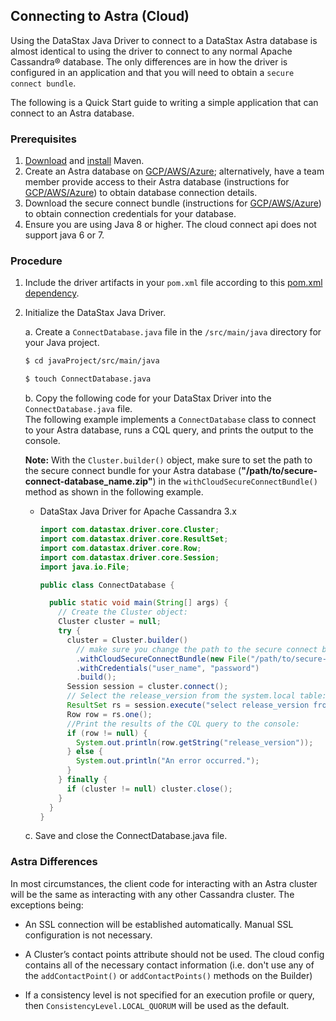 ## Connecting to Astra (Cloud)

Using the DataStax Java Driver to connect to a DataStax Astra database is almost identical to using
the driver to connect to any normal Apache Cassandra® database. The only differences are in how the
driver is configured in an application and that you will need to obtain a `secure connect bundle`.

The following is a Quick Start guide to writing a simple application that can connect to an Astra
database.

### Prerequisites

1. [Download][Download Maven] and [install][Install Maven] Maven.
1. Create an Astra database on [GCP/AWS/Azure][Create an Astra database - GCP/AWS/Azure]; alternatively,
   have a team member provide access to their Astra database (instructions for 
   [GCP/AWS/Azure][Access an Astra database - GCP/AWS/Azure]) to obtain database connection details.
1. Download the secure connect bundle (instructions for
   [GCP/AWS/Azure][Download the secure connect bundle - GCP/AWS/Azure]) to obtain connection credentials for your 
   database.
1. Ensure you are using Java 8 or higher. The cloud connect api does not support java 6 or 7.

### Procedure

1. Include the driver artifacts in your `pom.xml` file according to this [pom.xml dependency].

1. Initialize the DataStax Java Driver.

    a. Create a `ConnectDatabase.java` file in the `/src/main/java` directory for your Java project.

      ```sh
      $ cd javaProject/src/main/java
      ```
      ```sh
      $ touch ConnectDatabase.java
      ```

    b. Copy the following code for your DataStax Driver into the `ConnectDatabase.java` file.  
    The following example implements a `ConnectDatabase` class to connect to your Astra database,
    runs a CQL query, and prints the output to the console.

      **Note:** With the `Cluster.builder()` object, make sure to set the path to the secure
      connect bundle for your Astra database (**"/path/to/secure-connect-database_name.zip"**) in
      the `withCloudSecureConnectBundle()` method as shown in the following example.  
      * DataStax Java Driver for Apache Cassandra 3.x

          ```java
          import com.datastax.driver.core.Cluster;
          import com.datastax.driver.core.ResultSet;
          import com.datastax.driver.core.Row;
          import com.datastax.driver.core.Session;
          import java.io.File;

          public class ConnectDatabase {

            public static void main(String[] args) {
              // Create the Cluster object:
              Cluster cluster = null;
              try {
                cluster = Cluster.builder()
                  // make sure you change the path to the secure connect bundle below
                  .withCloudSecureConnectBundle(new File("/path/to/secure-connect-database_name.zip"))
                  .withCredentials("user_name", "password")
                  .build();
                Session session = cluster.connect();
                // Select the release_version from the system.local table:
                ResultSet rs = session.execute("select release_version from system.local");
                Row row = rs.one();
                //Print the results of the CQL query to the console:
                if (row != null) {
                  System.out.println(row.getString("release_version"));
                } else {
                  System.out.println("An error occurred.");
                }
              } finally {
                if (cluster != null) cluster.close();
              }
            }
          }
          ```

    c. Save and close the ConnectDatabase.java file.

### Astra Differences

In most circumstances, the client code for interacting with an Astra cluster will be the same as
interacting with any other Cassandra cluster. The exceptions being:

  * An SSL connection will be established automatically. Manual SSL configuration is not necessary.

  * A Cluster’s contact points attribute should not be used. The cloud config contains all of the
  necessary contact information (i.e. don't use any of the `addContactPoint()` or
  `addContactPoints()` methods on the Builder)

  * If a consistency level is not specified for an execution profile or query, then
  `ConsistencyLevel.LOCAL_QUORUM` will be used as the default.

[Download Maven]: https://maven.apache.org/download.cgi
[Install Maven]: https://maven.apache.org/install.html
[Create an Astra database - GCP/AWS/Azure]: https://docs.astra.datastax.com/docs/creating-your-astra-database#dscloudCreateCluster
[Access an Astra database - GCP/AWS/Azure]: https://docs.astra.datastax.com/docs/obtaining-database-credentials#sharing-your-secure-connect-bundle
[Download the secure connect bundle - GCP/AWS/Azure]: https://docs.astra.datastax.com/docs/obtaining-database-credentials
[pom.xml dependency]: ../../#getting-the-driver
